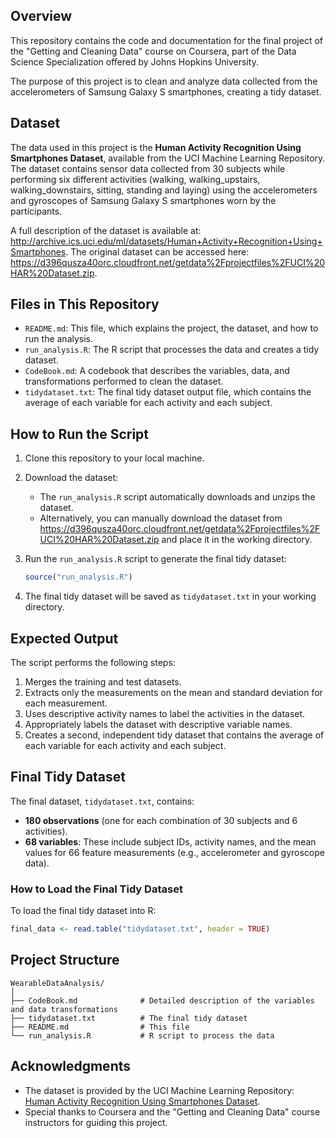 
## Overview

This repository contains the code and documentation for the final project of the "Getting and Cleaning Data" course on Coursera, part of the Data Science Specialization offered by Johns Hopkins University.

The purpose of this project is to clean and analyze data collected from the accelerometers of Samsung Galaxy S smartphones, creating a tidy dataset.

## Dataset

The data used in this project is the **Human Activity Recognition Using Smartphones Dataset**, available from the UCI Machine Learning Repository.
The dataset contains sensor data collected from 30 subjects while performing six different activities (walking, walking_upstairs, walking_downstairs, sitting, standing and laying) using the accelerometers and gyroscopes of Samsung Galaxy S smartphones worn by the participants.

A full description of the dataset is available at: http://archive.ics.uci.edu/ml/datasets/Human+Activity+Recognition+Using+Smartphones.
The original dataset can be accessed here: https://d396qusza40orc.cloudfront.net/getdata%2Fprojectfiles%2FUCI%20HAR%20Dataset.zip.

## Files in This Repository

- `README.md`: This file, which explains the project, the dataset, and how to run the analysis.
- `run_analysis.R`: The R script that processes the data and creates a tidy dataset.
- `CodeBook.md`: A codebook that describes the variables, data, and transformations performed to clean the dataset.
- `tidydataset.txt`: The final tidy dataset output file, which contains the average of each variable for each activity and each subject.

## How to Run the Script

1. Clone this repository to your local machine.

2. Download the dataset:
   - The `run_analysis.R` script automatically downloads and unzips the dataset.
   - Alternatively, you can manually download the dataset from https://d396qusza40orc.cloudfront.net/getdata%2Fprojectfiles%2FUCI%20HAR%20Dataset.zip and place it in the working directory.

3. Run the `run_analysis.R` script to generate the final tidy dataset:
   ```r
   source("run_analysis.R")
   ```

4. The final tidy dataset will be saved as `tidydataset.txt` in your working directory.

## Expected Output

The script performs the following steps:
1. Merges the training and test datasets.
2. Extracts only the measurements on the mean and standard deviation for each measurement.
3. Uses descriptive activity names to label the activities in the dataset.
4. Appropriately labels the dataset with descriptive variable names.
5. Creates a second, independent tidy dataset that contains the average of each variable for each activity and each subject.

## Final Tidy Dataset

The final dataset, `tidydataset.txt`, contains:
- **180 observations** (one for each combination of 30 subjects and 6 activities).
- **68 variables**: These include subject IDs, activity names, and the mean values for 66 feature measurements (e.g., accelerometer and gyroscope data).

### How to Load the Final Tidy Dataset

To load the final tidy dataset into R:
```r
final_data <- read.table("tidydataset.txt", header = TRUE)
```

## Project Structure

```
WearableDataAnalysis/
│
├── CodeBook.md              # Detailed description of the variables and data transformations
├── tidydataset.txt          # The final tidy dataset
├── README.md                # This file
└── run_analysis.R           # R script to process the data
```

## Acknowledgments

- The dataset is provided by the UCI Machine Learning Repository: [Human Activity Recognition Using Smartphones Dataset](http://archive.ics.uci.edu/ml/datasets/Human+Activity+Recognition+Using+Smartphones).
- Special thanks to Coursera and the "Getting and Cleaning Data" course instructors for guiding this project.
```
